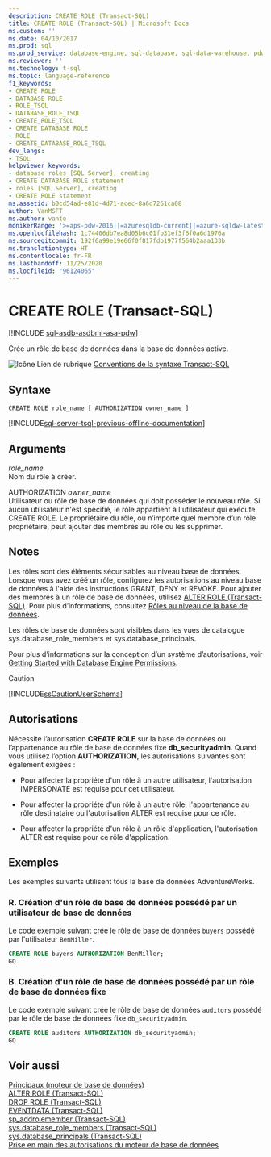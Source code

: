 ```yaml
---
description: CREATE ROLE (Transact-SQL)
title: CREATE ROLE (Transact-SQL) | Microsoft Docs
ms.custom: ''
ms.date: 04/10/2017
ms.prod: sql
ms.prod_service: database-engine, sql-database, sql-data-warehouse, pdw
ms.reviewer: ''
ms.technology: t-sql
ms.topic: language-reference
f1_keywords:
- CREATE ROLE
- DATABASE ROLE
- ROLE_TSQL
- DATABASE_ROLE_TSQL
- CREATE_ROLE_TSQL
- CREATE DATABASE ROLE
- ROLE
- CREATE_DATABASE_ROLE_TSQL
dev_langs:
- TSQL
helpviewer_keywords:
- database roles [SQL Server], creating
- CREATE DATABASE ROLE statement
- roles [SQL Server], creating
- CREATE ROLE statement
ms.assetid: b0cd54ad-e81d-4d71-acec-8a6d7261ca08
author: VanMSFT
ms.author: vanto
monikerRange: '>=aps-pdw-2016||=azuresqldb-current||=azure-sqldw-latest||>=sql-server-2016||=sqlallproducts-allversions||>=sql-server-linux-2017||=azuresqldb-mi-current'
ms.openlocfilehash: 1c74406db7ea8d05b6c01fb31ef3f6f0a6d1976a
ms.sourcegitcommit: 192f6a99e19e66f0f817fdb1977f564b2aaa133b
ms.translationtype: HT
ms.contentlocale: fr-FR
ms.lasthandoff: 11/25/2020
ms.locfileid: "96124065"
---
```

# <a name="create-role-transact-sql"></a>CREATE ROLE (Transact-SQL)
[!INCLUDE [sql-asdb-asdbmi-asa-pdw](../../includes/applies-to-version/sql-asdb-asdbmi-asa-pdw.md)]

  Crée un rôle de base de données dans la base de données active.  
  
 ![Icône Lien de rubrique](../../database-engine/configure-windows/media/topic-link.gif "Icône du lien de rubrique") [Conventions de la syntaxe Transact-SQL](../../t-sql/language-elements/transact-sql-syntax-conventions-transact-sql.md)  
  
## <a name="syntax"></a>Syntaxe  
  
```syntaxsql  
CREATE ROLE role_name [ AUTHORIZATION owner_name ]  
```  
  
[!INCLUDE[sql-server-tsql-previous-offline-documentation](../../includes/sql-server-tsql-previous-offline-documentation.md)]

## <a name="arguments"></a>Arguments
 *role_name*  
 Nom du rôle à créer.  
  
 AUTHORIZATION *owner_name*  
 Utilisateur ou rôle de base de données qui doit posséder le nouveau rôle. Si aucun utilisateur n'est spécifié, le rôle appartient à l'utilisateur qui exécute CREATE ROLE. Le propriétaire du rôle, ou n’importe quel membre d’un rôle propriétaire, peut ajouter des membres au rôle ou les supprimer.
  
## <a name="remarks"></a>Notes  
 Les rôles sont des éléments sécurisables au niveau base de données. Lorsque vous avez créé un rôle, configurez les autorisations au niveau base de données à l'aide des instructions GRANT, DENY et REVOKE. Pour ajouter des membres à un rôle de base de données, utilisez [ALTER ROLE &#40;Transact-SQL&#41;](../../t-sql/statements/alter-role-transact-sql.md). Pour plus d’informations, consultez [Rôles au niveau de la base de données](../../relational-databases/security/authentication-access/database-level-roles.md).  
  
 Les rôles de base de données sont visibles dans les vues de catalogue sys.database_role_members et sys.database_principals.  
  
 Pour plus d’informations sur la conception d’un système d’autorisations, voir [Getting Started with Database Engine Permissions](../../relational-databases/security/authentication-access/getting-started-with-database-engine-permissions.md).  
  
> [!CAUTION]  
>  [!INCLUDE[ssCautionUserSchema](../../includes/sscautionuserschema-md.md)]  
  
## <a name="permissions"></a>Autorisations  
 Nécessite l’autorisation **CREATE ROLE** sur la base de données ou l’appartenance au rôle de base de données fixe **db_securityadmin**. Quand vous utilisez l’option **AUTHORIZATION**, les autorisations suivantes sont également exigées :  
  
-   Pour affecter la propriété d'un rôle à un autre utilisateur, l'autorisation IMPERSONATE est requise pour cet utilisateur.  
  
-   Pour affecter la propriété d'un rôle à un autre rôle, l'appartenance au rôle destinataire ou l'autorisation ALTER est requise pour ce rôle.  
  
-   Pour affecter la propriété d'un rôle à un rôle d'application, l'autorisation ALTER est requise pour ce rôle d'application.  
  
## <a name="examples"></a>Exemples  
Les exemples suivants utilisent tous la base de données AdventureWorks.   

### <a name="a-creating-a-database-role-that-is-owned-by-a-database-user"></a>R. Création d'un rôle de base de données possédé par un utilisateur de base de données  
 Le code exemple suivant crée le rôle de base de données `buyers` possédé par l'utilisateur `BenMiller`.  
  
```sql  
CREATE ROLE buyers AUTHORIZATION BenMiller;  
GO  
```  
  
### <a name="b-creating-a-database-role-that-is-owned-by-a-fixed-database-role"></a>B. Création d'un rôle de base de données possédé par un rôle de base de données fixe  
 Le code exemple suivant crée le rôle de base de données `auditors` possédé par le rôle de base de données fixe `db_securityadmin`.  
  
```sql  
CREATE ROLE auditors AUTHORIZATION db_securityadmin;  
GO  
```  
  
## <a name="see-also"></a>Voir aussi  
 [Principaux &#40;moteur de base de données&#41;](../../relational-databases/security/authentication-access/principals-database-engine.md)   
 [ALTER ROLE &#40;Transact-SQL&#41;](../../t-sql/statements/alter-role-transact-sql.md)   
 [DROP ROLE &#40;Transact-SQL&#41;](../../t-sql/statements/drop-role-transact-sql.md)   
 [EVENTDATA &#40;Transact-SQL&#41;](../../t-sql/functions/eventdata-transact-sql.md)   
 [sp_addrolemember &#40;Transact-SQL&#41;](../../relational-databases/system-stored-procedures/sp-addrolemember-transact-sql.md)   
 [sys.database_role_members &#40;Transact-SQL&#41;](../../relational-databases/system-catalog-views/sys-database-role-members-transact-sql.md)   
 [sys.database_principals &#40;Transact-SQL&#41;](../../relational-databases/system-catalog-views/sys-database-principals-transact-sql.md)   
 [Prise en main des autorisations du moteur de base de données](../../relational-databases/security/authentication-access/getting-started-with-database-engine-permissions.md)  
  
  


